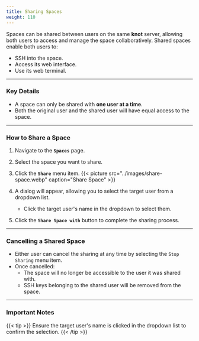 ```yaml
---
title: Sharing Spaces
weight: 110
---
```


Spaces can be shared between users on the same **knot** server, allowing both users to access and manage the space collaboratively. Shared spaces enable both users to:
- SSH into the space.
- Access its web interface.
- Use its web terminal.

---

### Key Details

- A space can only be shared with **one user at a time**.
- Both the original user and the shared user will have equal access to the space.

---

### How to Share a Space

1. Navigate to the **`Spaces`** page.
2. Select the space you want to share.
3. Click the **`Share`** menu item.
   {{< picture src="../images/share-space.webp" caption="Share Space" >}}

4. A dialog will appear, allowing you to select the target user from a dropdown list.
   - Click the target user's name in the dropdown to select them.

5. Click the **`Share Space with`** button to complete the sharing process.

---

### Cancelling a Shared Space

- Either user can cancel the sharing at any time by selecting the `Stop Sharing` menu item.
- Once cancelled:
  - The space will no longer be accessible to the user it was shared with.
  - SSH keys belonging to the shared user will be removed from the space.

---

### Important Notes

{{< tip >}}
Ensure the target user's name is clicked in the dropdown list to confirm the selection.
{{< /tip >}}
